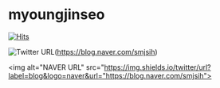 # myoungjinseo


[![Hits](https://hits.seeyoufarm.com/api/count/incr/badge.svg?url=https%3A%2F%2Fgithub.com%2Fmyoungjinseo&count_bg=%2379C83D&title_bg=%23555555&icon=&icon_color=%23E7E7E7&title=hits&edge_flat=false)](https://hits.seeyoufarm.com)

![Twitter URL](https://img.shields.io/?label=blog&logo=naver&style=social&url={https://blog.naver.com/smjsih}
)(https://blog.naver.com/smjsih)

<img alt="NAVER URL" src="https://img.shields.io/twitter/url?label=blog&logo=naver&url="https://blog.naver.com/smjsih">
